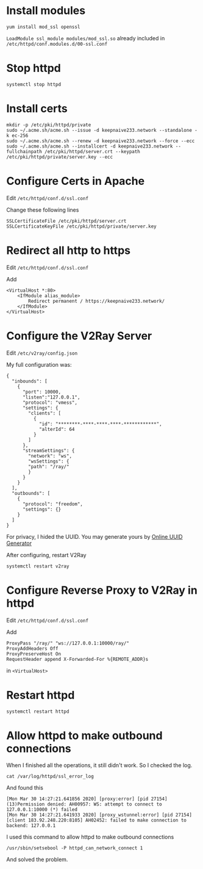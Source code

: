 # Install modules #

```
yum install mod_ssl openssl
```

`LoadModule ssl_module modules/mod_ssl.so` already included in `/etc/httpd/conf.modules.d/00-ssl.conf`

# Stop httpd #

```
systemctl stop httpd
```

# Install certs #

```
mkdir -p /etc/pki/httpd/private
sudo ~/.acme.sh/acme.sh --issue -d keepnaive233.network --standalone -k ec-256
sudo ~/.acme.sh/acme.sh --renew -d keepnaive233.network --force --ecc
sudo ~/.acme.sh/acme.sh --installcert -d keepnaive233.network --fullchainpath /etc/pki/httpd/server.crt --keypath /etc/pki/httpd/private/server.key --ecc
```

# Configure Certs in Apache #

Edit `/etc/httpd/conf.d/ssl.conf`

Change these following lines

```
SSLCertificateFile /etc/pki/httpd/server.crt
SSLCertificateKeyFile /etc/pki/httpd/private/server.key
```

# Redirect all http to https #

Edit `/etc/httpd/conf.d/ssl.conf`

Add

```
<VirtualHost *:80>
    <IfModule alias_module>
        Redirect permanent / https://keepnaive233.network/
    </IfModule>
</VirtualHost>
```

# Configure the V2Ray Server #

Edit `/etc/v2ray/config.json`

My full configuration was:

```
{
  "inbounds": [
    {
      "port": 10000,
      "listen":"127.0.0.1",
      "protocol": "vmess",
      "settings": {
        "clients": [
          {
            "id": "********-****-****-****-************",
            "alterId": 64
          }
        ]
      },
      "streamSettings": {
        "network": "ws",
        "wsSettings": {
        "path": "/ray/"
        }
      }
    }
  ],
  "outbounds": [
    {
      "protocol": "freedom",
      "settings": {}
    }
  ]
}

```

For privacy, I hided the UUID. You may generate yours by [Online UUID Generator](https://www.uuidgenerator.net/)

After configuring, restart V2Ray

```
systemctl restart v2ray
```


# Configure Reverse Proxy to V2Ray in httpd #

Edit `/etc/httpd/conf.d/ssl.conf`

Add

```
ProxyPass "/ray/" "ws://127.0.0.1:10000/ray/"
ProxyAddHeaders Off
ProxyPreserveHost On
RequestHeader append X-Forwarded-For %{REMOTE_ADDR}s
```

in `<VirtualHost>`

# Restart httpd #

```
systemctl restart httpd
```


# Allow httpd to make outbound connections #

When I finished all the operations, it still didn't work. So I checked the log.

```
cat /var/log/httpd/ssl_error_log 
```

And found this

```
[Mon Mar 30 14:27:21.641856 2020] [proxy:error] [pid 27154] (13)Permission denied: AH00957: WS: attempt to connect to 127.0.0.1:10000 (*) failed
[Mon Mar 30 14:27:21.641933 2020] [proxy_wstunnel:error] [pid 27154] [client 183.92.248.220:8105] AH02452: failed to make connection to backend: 127.0.0.1
```

I used this command to allow httpd to make outbound connections

```
/usr/sbin/setsebool -P httpd_can_network_connect 1
```

And solved the problem.
